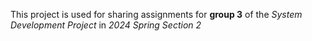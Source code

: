 This project is used for sharing assignments for **group 3** of the *System Development Project* in *2024 Spring Section 2*
